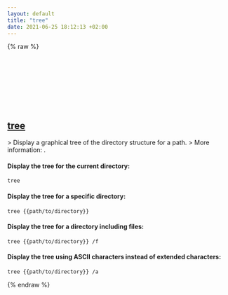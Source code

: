 ```yaml
---
layout: default
title: "tree"
date: 2021-06-25 18:12:13 +02:00
---
```

{% raw %}
<h2 id="tree">
  <a href="/en/windows/tree.html">tree</a> <a href="#tree"><svg class="icon">
    <use href="/assets/images/unicode_sprite.svg#link" />
  </svg></a>
</h2>
> Display a graphical tree of the directory structure for a path.
> More information: <https://docs.microsoft.com/windows-server/administration/windows-commands/tree>.

#### Display the tree for the current directory:
```shell
tree
```
#### Display the tree for a specific directory:
```shell
tree {{path/to/directory}}
```
#### Display the tree for a directory including files:
```shell
tree {{path/to/directory}} /f
```
#### Display the tree using ASCII characters instead of extended characters:
```shell
tree {{path/to/directory}} /a
```
{% endraw %}